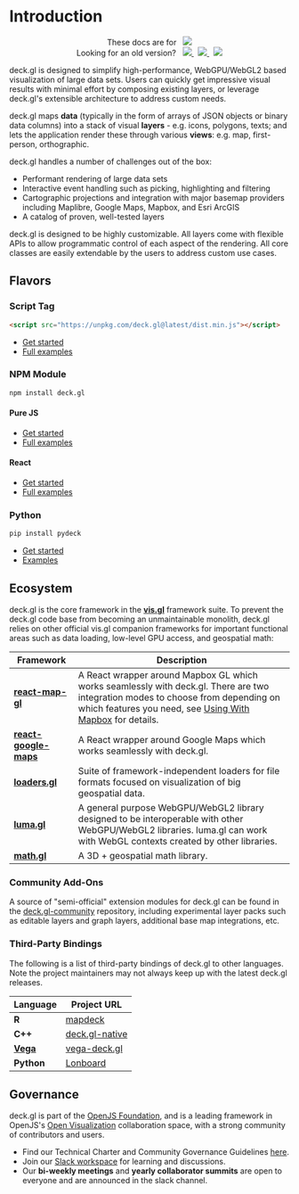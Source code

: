 # Introduction
  
<p align="center">
  These docs are for
  &nbsp;
  <a href="https://github.com/visgl/deck.gl/blob/9.0-release/docs/README.md">
    <img src="https://img.shields.io/badge/deck.gl-v9.0-brightgreen.svg?style=flat-square" />
  </a>
  <br />
  Looking for an old version?
  &nbsp;
  <a href="https://github.com/visgl/deck.gl/blob/8.9-release/docs/README.md">
    <img src="https://img.shields.io/badge/deck.gl-v8.x-green.svg?style=flat-square" />
  </a>
  &nbsp;
  <a href="https://github.com/visgl/deck.gl/blob/7.3-release/docs/README.md">
    <img src="https://img.shields.io/badge/deck.gl-v7.x-green.svg?style=flat-square" />
  </a>
  &nbsp;
  <a href="https://github.com/visgl/deck.gl/blob/6.4-release/docs/README.md">
    <img src="https://img.shields.io/badge/deck.gl-v6.x-green.svg?style=flat-square" />
  </a>
</p>

deck.gl is designed to simplify high-performance, WebGPU/WebGL2 based visualization of large data sets. Users can quickly get impressive visual results with minimal effort by composing existing layers, or leverage deck.gl's extensible architecture to address custom needs.

deck.gl maps **data** (typically in the form of arrays of JSON objects or binary data columns) into a stack of visual **layers** - e.g. icons, polygons, texts; and lets the application render these through various **views**: e.g. map, first-person, orthographic.

deck.gl handles a number of challenges out of the box:

* Performant rendering of large data sets
* Interactive event handling such as picking, highlighting and filtering
* Cartographic projections and integration with major basemap providers including Maplibre, Google Maps, Mapbox, and Esri ArcGIS
* A catalog of proven, well-tested layers

deck.gl is designed to be highly customizable. All layers come with flexible APIs to allow programmatic control of each aspect of the rendering. All core classes are easily extendable by the users to address custom use cases.


## Flavors

### Script Tag

```html
<script src="https://unpkg.com/deck.gl@latest/dist.min.js"></script>
```

- [Get started](./get-started/using-standalone.md#using-the-scripting-api)
- [Full examples](https://github.com/visgl/deck.gl/tree/9.0-release/examples/get-started/scripting)

### NPM Module

```bash
npm install deck.gl
```

#### Pure JS

- [Get started](./get-started/using-standalone.md)
- [Full examples](https://github.com/visgl/deck.gl/tree/9.0-release/examples/get-started/pure-js)

#### React

- [Get started](./get-started/using-with-react.md)
- [Full examples](https://github.com/visgl/deck.gl/tree/9.0-release/examples/get-started/react)

### Python

```bash
pip install pydeck
```

- [Get started](https://pydeck.gl/installation.html)
- [Examples](https://pydeck.gl/)

## Ecosystem

deck.gl is the core framework in the **[vis.gl](http://vis.gl)** framework suite. To prevent the deck.gl code base from becoming an unmaintainable monolith, deck.gl relies on other official vis.gl companion frameworks for important functional areas such as data loading, low-level GPU access, and geospatial math:

| Framework                                                           | Description                                                                                                                                                                                                                                                    |
| ------------------------------------------------------------------- | -------------------------------------------------------------------------------------------------------------------------------------------------------------------------------------------------------------------------------------------------------------- |
| **[react-map-gl](https://visgl.github.io/react-map-gl/)**           | A React wrapper around Mapbox GL which works seamlessly with deck.gl. There are two integration modes to choose from depending on which features you need, see [Using With Mapbox](./developer-guide/base-maps/using-with-mapbox.md#react-map-gl) for details. |
| **[react-google-maps](https://visgl.github.io/react-google-maps/)** | A React wrapper around Google Maps which works seamlessly with deck.gl.                                                                                                                                                                                        |
| **[loaders.gl](https://loaders.gl)**                                | Suite of framework-independent loaders for file formats focused on visualization of big geospatial data.                                                                                                                                                       |
| **[luma.gl](https://luma.gl/)**                                     | A general purpose WebGPU/WebGL2 library designed to be interoperable with other WebGPU/WebGL2 libraries. luma.gl can work with WebGL contexts created by other libraries.                                                                                      |
| **[math.gl](https://visgl.github.io/math.gl/)**                     | A 3D + geospatial math library.                                                                                                                                                                                                                                |
### Community Add-Ons

A source of "semi-official" extension modules for deck.gl can be found in the [deck.gl-community](https://visgl.github.io/deck.gl-community/) repository, including experimental layer packs such as editable layers and graph layers, additional base map integrations, etc.

### Third-Party Bindings

The following is a list of third-party bindings of deck.gl to other languages. Note the project maintainers may not always keep up with the latest deck.gl releases.

| Language                            | Project URL                                                                      |
| ----------------------------------- | ---------------------------------------------------------------------------------------- |
| **R**                               | [mapdeck](https://symbolixau.github.io/mapdeck/articles/mapdeck.html)                    |
| **C++**                             | [deck.gl-native](https://github.com/UnfoldedInc/deck.gl-native)                          |
| **[Vega](https://vega.github.io/)** | [vega-deck.gl](https://github.com/microsoft/SandDance/tree/master/packages/vega-deck.gl) |
| **Python**                          | [Lonboard](https://github.com/developmentseed/lonboard)                                  |



## Governance

deck.gl is part of the [OpenJS Foundation](https://openjsf.org), and is a leading framework in OpenJS's [Open Visualization](https://www.openvisualization.org/) collaboration space, with a strong community of contributors and users.

- Find our Technical Charter and Community Governance Guidelines [here](https://github.com/visgl/tsc).
- Join our [Slack workspace](https://slack-invite.openjsf.org/) for learning and discussions.
- Our **bi-weekly meetings** and **yearly collaborator summits** are open to everyone and are announced in the slack channel.
